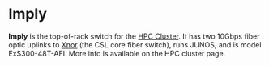 # Imply

**Imply** is the top-of-rack switch for the [HPC Cluster](https://github.com/tjcsl/gitbook/tree/a0d3e88ac53c5f4ebbf8627d3df9afe8f9fdd3e7/machines/services/cluster/README.md). It has two 10Gbps fiber optic uplinks to [Xnor](https://github.com/tjcsl/gitbook/tree/a0d3e88ac53c5f4ebbf8627d3df9afe8f9fdd3e7/machines/switches/xnor/README.md) \(the CSL core fiber switch\), runs JUNOS, and is model Ex$300-48T-AFI. More info is available on the HPC cluster page.

